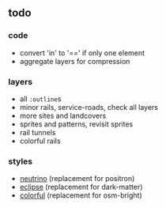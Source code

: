 ## todo

### code

* convert 'in' to '==' if only one element
* aggregate layers for compression

### layers

* all `:outline`s
* minor rails, service-roads, check all layers
* more sites and landcovers
* sprites and patterns, revisit sprites
* rail tunnels
* colorful rails

### styles

* [neutrino](https://tiles.versatiles.org/neutrino.html) (replacement for positron)
* [eclipse](https://tiles.versatiles.org/eclipse.html) (replacement for dark-matter)
* [colorful](https://tiles.versatiles.org/colorful.html) (replacement for osm-bright)
